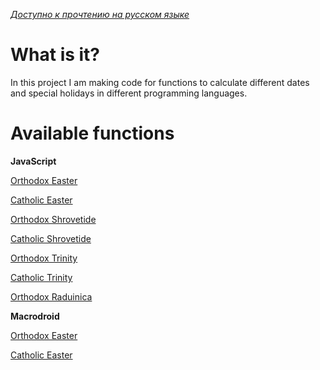 *[Доступно к прочтению на русском языке](https://github.com/AlexeiCrystal/calendar-calculator/blob/main/README-ru.md)*
# What is it?

In this project I am making code for functions to calculate different dates and special holidays in different programming languages.

# Available functions

**JavaScript**

[Orthodox Easter](https://github.com/AlexeiCrystal/calendar-calculator/blob/main/JavaScript-Calculator/Orthodox-Easter.js)

[Catholic Easter](https://github.com/AlexeiCrystal/calendar-calculator/blob/main/JavaScript-Calculator/Catholic-Easter.js)

[Orthodox Shrovetide](https://github.com/AlexeiCrystal/calendar-calculator/blob/main/JavaScript-Calculator/Orthodox-Shrovetide.js)

[Catholic Shrovetide](https://github.com/AlexeiCrystal/calendar-calculator/blob/main/JavaScript-Calculator/Catholic-Shrovetide.js)

[Orthodox Trinity](https://github.com/AlexeiCrystal/calendar-calculator/blob/main/JavaScript-Calculator/Orthodox-Trinity.js)

[Catholic Trinity](https://github.com/AlexeiCrystal/calendar-calculator/blob/main/JavaScript-Calculator/Catholic-Trinity.js)

[Orthodox Raduinica](https://github.com/AlexeiCrystal/calendar-calculator/blob/main/JavaScript-Calculator/Orthodox-Raduinica.js)


**Macrodroid**

[Orthodox Easter](https://github.com/AlexeiCrystal/calendar-calculator/blob/main/Macrodroid-Calculator/Orthodox-Easter.ablock)

[Catholic Easter](https://github.com/AlexeiCrystal/calendar-calculator/blob/main/Macrodroid-Calculator/Catholic-Easter.ablock)
